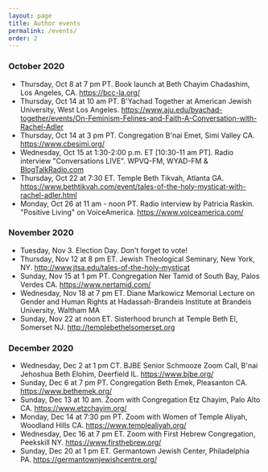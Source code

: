 ```yaml
---
layout: page
title: Author events
permalink: /events/
order: 2
---
```


<h3>October 2020</h3>
<ul class="calendar">
  <li>Thursday, Oct 8 at 7 pm PT. Book launch at Beth Chayim Chadashim, Los Angeles, CA. <a href="https://bcc-la.org/">https://bcc-la.org/</a></li>
  <li>Thursday, Oct 14 at 10 am PT. B'Yachad Together at American Jewish University, West Los Angeles. <a href="https://www.aju.edu/byachad-together/events/On-Feminism-Felines-and-Faith-A-Conversation-with-Rachel-Adler">https://www.aju.edu/byachad-together/events/On-Feminism-Felines-and-Faith-A-Conversation-with-Rachel-Adler</a></li>
  <li>Thursday, Oct 14 at 3 pm PT. Congregation B'nai Emet, Simi Valley CA. <a href="https://www.cbesimi.org">https://www.cbesimi.org/</a></li>
  <li>Wednesday, Oct 15 at 1:30-2:00 p.m. ET  [10:30-11 am PT]. Radio interview "Conversations LIVE". WPVQ-FM, WYAD-FM & <a href="https://blogtalkradio.com">BlogTalkRadio.com</a></li>
  <li>Thursday, Oct 22 at 7:30 ET. Temple Beth Tikvah, Atlanta GA. <a href="https://www.bethtikvah.com/event/tales-of-the-holy-mysticat-with-rachel-adler.html">https://www.bethtikvah.com/event/tales-of-the-holy-mysticat-with-rachel-adler.html</a></li>
  <li>Monday, Oct 26 at 11 am - noon PT. Radio interview by Patricia Raskin. "Positive Living" on VoiceAmerica. <a href="https://www.voiceamerica.com/">https://www.voiceamerica.com/</a></li>
</ul>

<h3>November 2020</h3>
<ul class="calendar">
  <li>Tuesday, Nov 3. Election Day. Don't forget to vote!</li>
  <li>Thursday, Nov 12 at 8 pm ET. Jewish Theological Seminary, New York, NY.
<a href="http://www.jtsa.edu/tales-of-the-holy-mysticat">http://www.jtsa.edu/tales-of-the-holy-mysticat</a></li>
  <li>Sunday, Nov 15 at 1 pm PT. Congregation Ner Tamid of South Bay, Palos Verdes CA. <a href="https://www.nertamid.com/">https://www.nertamid.com/</a></li>
  <li>Wednesday, Nov 18 at 7 pm ET. Diane Markowicz Memorial Lecture on Gender and Human Rights at Hadassah-Brandeis Institute at Brandeis University, Waltham MA</li>
  <li>Sunday, Nov 22 at noon ET. Sisterhood brunch at Temple Beth El, Somerset NJ. <a href="http://templebethelsomerset.org/">http://templebethelsomerset.org</a></li>
</ul>

<h3>December 2020</h3>
<ul class="calendar">
  <li>Wednesday, Dec 2 at 1 pm CT. BJBE Senior Schmooze Zoom Call, B'nai Jehoshua Beth Elohim, Deerfield IL. <a href="https://www.bjbe.org/">https://www.bjbe.org/</a></li>
  <li>Sunday, Dec 6 at 7 pm PT. Congregation Beth Emek, Pleasanton CA. <a href="https://www.bethemek.org/">https://www.bethemek.org/</a></li>
  <li>Sunday, Dec 13 at 10 am. Zoom with Congregation Etz Chayim, Palo Alto CA. <a href=" https://www.etzchayim.org/">https://www.etzchayim.org/</a></li>
  <li>Monday, Dec 14 at 7:30 pm PT. Zoom with Women of Temple Aliyah, Woodland Hills CA. <a href="https://www.templealiyah.org/">https://www.templealiyah.org/</a></li>
  <li>Wednesday, Dec 16 at 7 pm ET. Zoom with First Hebrew Congregation, Peekskill NY. <a href="https://www.firsthebrew.org/">https://www.firsthebrew.org/</a></li>
  <li>Sunday, Dec 20 at 1 pm ET. Germantown Jewish Center, Philadelphia PA. <a href="https://germantownjewishcentre.org/">https://germantownjewishcentre.org/</a></li>
</ul>
